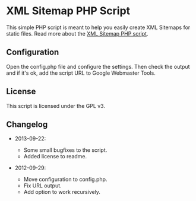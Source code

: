 # XML Sitemap PHP Script 

This simple PHP script is meant to help you easily create XML Sitemaps for static files. Read more about the [XML Sitemap PHP script](http://yoast.com/xml-sitemap-php-script/).

## Configuration

Open the config.php file and configure the settings. Then check the output and if it's ok, add the script URL to Google Webmaster Tools.

## License

This script is licensed under the GPL v3.

## Changelog

* 2013-09-22:
    * Some small bugfixes to the script.
    * Added license to readme.
    
* 2012-09-29:
    * Move configuration to config.php.
    * Fix URL output.
    * Add option to work recursively.

